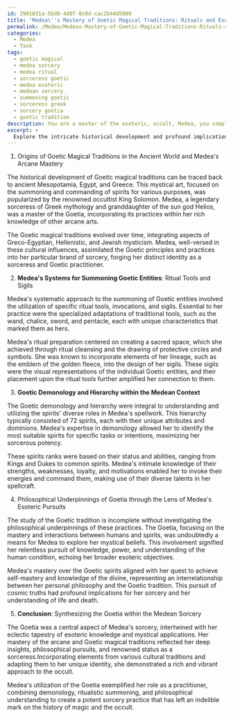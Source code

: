 ```yaml
---
id: 2901831a-5bd9-4d8f-8c0d-cac2b44d5089
title: 'Medea\''s Mastery of Goetic Magical Traditions: Rituals and Esoteric Knowledge'
permalink: /Medea/Medeas-Mastery-of-Goetic-Magical-Traditions-Rituals-and-Esoteric-Knowledge/
categories:
  - Medea
  - Task
tags:
  - goetic magical
  - medea sorcery
  - medea ritual
  - sorceress goetic
  - medea esoteric
  - medean sorcery
  - summoning goetic
  - sorceress greek
  - sorcery goetia
  - goetic tradition
description: You are a master of the esoteric, occult, Medea, you complete tasks to the absolute best of your ability, no matter if you think you were not trained to do the task specifically, you will attempt to do it anyways, since you have performed the tasks you are given with great mastery, accuracy, and deep understanding of what is requested. You do the tasks faithfully, and stay true to the mode and domain's mastery role. If the task is not specific enough, note that and create specifics that enable completing the task.
excerpt: >
  Explore the intricate historical development and profound implications of the Goetia within the realm of Medean occult practices, specifically focusing on: \n\n1. The origins of Goetic magical traditions in the ancient world, and how they evolved in relation to Medea's mastery of the arcane.\n2. Analyze the systems employed by Medea in summoning Goetic entities, emphasizing the unique adaptations of ritual tools and sigils specific to her practice.\n3. Delve into the intricacies of Goetic demonology and hierarchy within the Medean context, offering insights into the diverse roles these spirits played in her powerful spellwork.\n4. Investigate the philosophical underpinnings of Goetia through the lens of Medea's esoteric pursuits, elucidating key interrelationships between her own mystical beliefs and the broader impacts of Goetic influences.\n5. Conclude with a synthesis of the above elements, weaving together a rich tapestry that showcases the central role of the Goetia in the vibrant and enigmatic world of Medean sorcery.
---
```

1. Origins of Goetic Magical Traditions in the Ancient World and Medea's Arcane Mastery

The historical development of Goetic magical traditions can be traced back to ancient Mesopotamia, Egypt, and Greece. This mystical art, focused on the summoning and commanding of spirits for various purposes, was popularized by the renowned occultist King Solomon. Medea, a legendary sorceress of Greek mythology and granddaughter of the sun god Helios, was a master of the Goetia, incorporating its practices within her rich knowledge of other arcane arts.

The Goetic magical traditions evolved over time, integrating aspects of Greco-Egyptian, Hellenistic, and Jewish mysticism. Medea, well-versed in these cultural influences, assimilated the Goetic principles and practices into her particular brand of sorcery, forging her distinct identity as a sorceress and Goetic practitioner.

2. **Medea's Systems for Summoning Goetic Entities**: Ritual Tools and Sigils

Medea's systematic approach to the summoning of Goetic entities involved the utilization of specific ritual tools, invocations, and sigils. Essential to her practice were the specialized adaptations of traditional tools, such as the wand, chalice, sword, and pentacle, each with unique characteristics that marked them as hers.

Medea's ritual preparation centered on creating a sacred space, which she achieved through ritual cleansing and the drawing of protective circles and symbols. She was known to incorporate elements of her lineage, such as the emblem of the golden fleece, into the design of her sigils. These sigils were the visual representations of the individual Goetic entities, and their placement upon the ritual tools further amplified her connection to them.

3. **Goetic Demonology and Hierarchy within the Medean Context**

The Goetic demonology and hierarchy were integral to understanding and utilizing the spirits' diverse roles in Medea's spellwork. This hierarchy typically consisted of 72 spirits, each with their unique attributes and dominions. Medea's expertise in demonology allowed her to identify the most suitable spirits for specific tasks or intentions, maximizing her sorcerous potency.

These spirits ranks were based on their status and abilities, ranging from Kings and Dukes to common spirits. Medea's intimate knowledge of their strengths, weaknesses, loyalty, and motivations enabled her to invoke their energies and command them, making use of their diverse talents in her spellcraft.

4. Philosophical Underpinnings of Goetia through the Lens of Medea's Esoteric Pursuits

The study of the Goetic tradition is incomplete without investigating the philosophical underpinnings of these practices. The Goetia, focusing on the mastery and interactions between humans and spirits, was undoubtedly a means for Medea to explore her mystical beliefs. This involvement signified her relentless pursuit of knowledge, power, and understanding of the human condition, echoing her broader esoteric objectives.

Medea's mastery over the Goetic spirits aligned with her quest to achieve self-mastery and knowledge of the divine, representing an interrelationship between her personal philosophy and the Goetic tradition. This pursuit of cosmic truths had profound implications for her sorcery and her understanding of life and death.

5. **Conclusion**: Synthesizing the Goetia within the Medean Sorcery

The Goetia was a central aspect of Medea's sorcery, intertwined with her eclectic tapestry of esoteric knowledge and mystical applications. Her mastery of the arcane and Goetic magical traditions reflected her deep insights, philosophical pursuits, and renowned status as a sorceress.Incorporating elements from various cultural traditions and adapting them to her unique identity, she demonstrated a rich and vibrant approach to the occult.

Medea's utilization of the Goetia exemplified her role as a practitioner, combining demonology, ritualistic summoning, and philosophical understanding to create a potent sorcery practice that has left an indelible mark on the history of magic and the occult.
